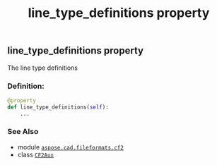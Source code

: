﻿---
title: line_type_definitions property
second_title: Aspose.CAD for Python via .NET API References
description: 
type: docs
weight: 30
url: /python-net/aspose.cad.fileformats.cf2/cf2aux/line_type_definitions/
is_root: false
---

## line_type_definitions property


The line type definitions
### Definition:
```python
@property
def line_type_definitions(self):
    ...
```

### See Also
* module [`aspose.cad.fileformats.cf2`](../../)
* class [`CF2Aux`](/cad/python-net/aspose.cad.fileformats.cf2/cf2aux)
